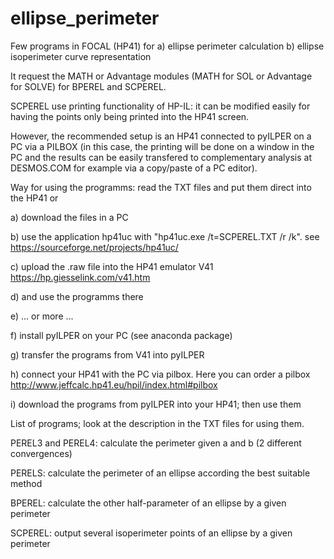 # ellipse_perimeter
Few programs in FOCAL (HP41) for 
a) ellipse perimeter calculation
b) ellipse isoperimeter curve representation

It request the MATH or Advantage modules (MATH for SOL or Advantage for SOLVE) for BPEREL and SCPEREL.

SCPEREL use printing functionality of HP-IL: it can be modified easily for having the points only being printed into the HP41 screen. 

However, the recommended setup is an HP41 connected to pyILPER on a PC via a PILBOX (in this case, the printing will be done on a window in the PC and the results can be easily transfered to complementary analysis at DESMOS.COM for example via a copy/paste of a PC editor).


Way for using the programms: read the TXT files and put them direct into the HP41 or

a) download the files in a PC

b) use the application hp41uc with "hp41uc.exe /t=SCPEREL.TXT /r /k". see https://sourceforge.net/projects/hp41uc/

c) upload the .raw file into the HP41 emulator V41 https://hp.giesselink.com/v41.htm

d) and use the programms there

e) ... or more ...

f) install pyILPER on your PC (see anaconda package)

g) transfer the programs from V41 into pyILPER

h) connect your HP41 with the PC via pilbox. Here you can order a pilbox http://www.jeffcalc.hp41.eu/hpil/index.html#pilbox

i) download the programs from pyILPER into your HP41; then use them


List of programs; look at the description in the TXT files for using them.

PEREL3 and PEREL4: calculate the perimeter given a and b (2 different convergences)

PERELS: calculate the perimeter of an ellipse according the best suitable method

BPEREL: calculate the other half-parameter of an ellipse by a given perimeter

SCPEREL: output several isoperimeter points of an ellipse by a given perimeter
